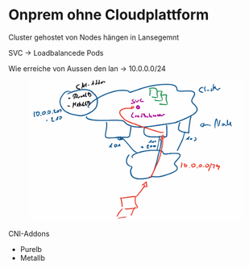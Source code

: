 # Onprem ohne Cloudplattform

Cluster gehostet von Nodes hängen in Lansegemnt



SVC -> Loadbalancede Pods

Wie erreiche von Aussen den lan -> 10.0.0.0/24

<figure><img src=".gitbook/assets/image (4).png" alt=""><figcaption></figcaption></figure>

CNI-Addons

* Purelb
* Metallb



